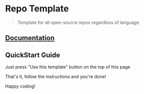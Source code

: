 # Repo Template

> Template for all open-source repos regardless of language

## [Documentation](docs/INDEX.md)

## QuickStart Guide

Just press "Use this template" button on the top of this page

That's it, follow the instructions and you're done!

Happy coding!
